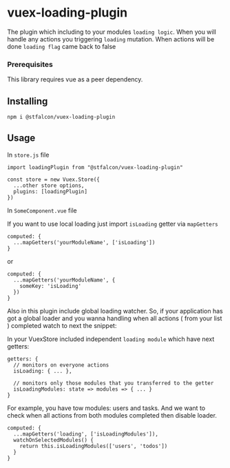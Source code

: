 # vuex-loading-plugin

The plugin which including to your modules `loading logic`. When you will handle any actions you triggering `loading` mutation. When actions will be done `loading flag` came back to false

### Prerequisites

This library requires vue as a peer dependency.

## Installing

```shell
npm i @stfalcon/vuex-loading-plugin
```

## Usage

In `store.js` file

```
import loadingPlugin from "@stfalcon/vuex-loading-plugin"

const store = new Vuex.Store({
  ...other store options,
  plugins: [loadingPlugin]
})
```

In `SomeComponent.vue` file

If you want to use local loading just import `isLoading` getter via `mapGetters`

```
computed: {
  ...mapGetters('yourModuleName', ['isLoading'])
}
```

or

```
computed: {
  ...mapGetters('yourModuleName', {
    someKey: 'isLoading'
  })
}
```

Also in this plugin include global loading watcher.
So, if your application has got a global loader and you wanna handling when all actions ( from your list ) completed watch to next the snippet:

In your VuexStore included independent `loading module` which have next getters:

```
getters: {
  // monitors on everyone actions
  isLoading: { ... },

  // monitors only those modules that you transferred to the getter
  isLoadingModules: state => modules => { ... }
}
```

For example, you have tow modules: users and tasks. And we want to check when all actions from both modules completed then disable loader.

```
computed: {
  ...mapGetters('loading', ['isLoadingModules']),
  watchOnSelectedModules() {
    return this.isLoadingModules(['users', 'todos'])
  }
}
```
